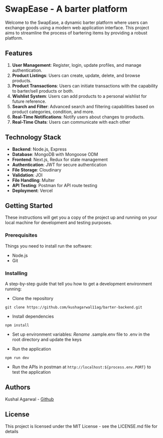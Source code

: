 # SwapEase - A barter platform

Welcome to the SwapEase, a dynamic barter platform where users can exchange goods using a modern web application interface. This project aims to streamline the process of bartering items by providing a robust platform.

## Features

1. **User Management**: Register, login, update profiles, and manage authentication.
2. **Product Listings**: Users can create, update, delete, and browse products.
3. **Product Transactions**: Users can initiate transactions with the capability to barter/sell products or both.
4. **Wishlist System**: Users can add products to a personal wishlist for future reference.
5. **Search and Filter**: Advanced search and filtering capabilities based on product categories, condition, and more.
6. **Real-Time Notifications**: Notify users about changes to products.
7. **Real-Time Chats**: Users can communicate with each other

## Technology Stack

- **Backend**: Node.js, Express
- **Database**: MongoDB with Mongoose ODM
- **Frontend**: Next.js, Redux for state management
- **Authentication**: JWT for secure authentication
- **File Storage**: Cloudinary
- **Validation**: JOI
- **File Handling**: Multer
- **API Testing**: Postman for API route testing
- **Deployment**: Vercel

## Getting Started

These instructions will get you a copy of the project up and running on your local machine for development and testing purposes.

### Prerequisites

Things you need to install run the software:

- Node.js
- Git

### Installing
A step-by-step guide that tell you how to get a development environment running:

- Clone the repository
```
git clone https://github.com/kushagarwal11ag/barter-backend.git
```

- Install dependencies
```
npm install
```

- Set up environment variables: *Rename* .sample.env file to .env in the root directory and update the keys

- Run the application
```
npm run dev
```

- Run the APIs in postman at `http://localhost:${process.env.PORT}` to test the application

## Authors
Kushal Agarwal - [Github](https://github.com/kushagarwal11ag)

## License
This project is licensed under the MIT License - see the LICENSE.md file for details
